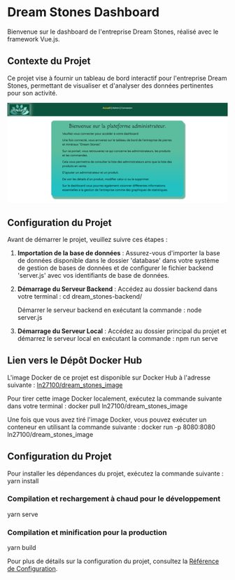 # Dream Stones Dashboard

Bienvenue sur le dashboard de l'entreprise Dream Stones, réalisé avec le framework Vue.js.

## Contexte du Projet

Ce projet vise à fournir un tableau de bord interactif pour l'entreprise Dream Stones, permettant de visualiser et d'analyser des données pertinentes pour son activité.

![Capture d'écran du tableau de bord](src/assets/screenshot.png)

## Configuration du Projet

Avant de démarrer le projet, veuillez suivre ces étapes :

1. **Importation de la base de données** :
   Assurez-vous d'importer la base de données disponible dans le dossier 'database' dans votre système de gestion de bases de données et de configurer le fichier backend 'server.js' avec vos identifiants de base de données.

2. **Démarrage du Serveur Backend** :
   Accédez au dossier backend dans votre terminal :
cd dream_stones-backend/

    Démarrer le serveur backend en exécutant la commande :
node server.js


3. **Démarrage du Serveur Local** :
Accédez au dossier principal du projet et démarrez le serveur local en exécutant la commande :
npm run serve



## Lien vers le Dépôt Docker Hub

L'image Docker de ce projet est disponible sur Docker Hub à l'adresse suivante :
[ln27100/dream_stones_image](https://hub.docker.com/repository/docker/ln27100/dream_stones_image)

Pour tirer cette image Docker localement, exécutez la commande suivante dans votre terminal :
docker pull ln27100/dream_stones_image

Une fois que vous avez tiré l'image Docker, vous pouvez exécuter un conteneur en utilisant la commande suivante :
docker run -p 8080:8080 ln27100/dream_stones_image


## Configuration du Projet
Pour installer les dépendances du projet, exécutez la commande suivante :
yarn install


### Compilation et rechargement à chaud pour le développement
yarn serve

### Compilation et minification pour la production
yarn build


Pour plus de détails sur la configuration du projet, consultez la [Référence de Configuration](https://cli.vuejs.org/config/).


